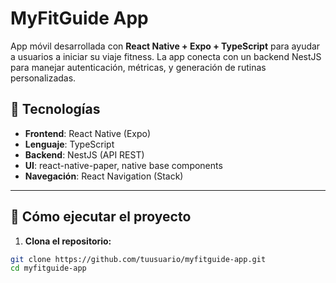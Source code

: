 # MyFitGuide App

App móvil desarrollada con **React Native + Expo + TypeScript** para ayudar a usuarios a iniciar su viaje fitness. La app conecta con un backend NestJS para manejar autenticación, métricas, y generación de rutinas personalizadas.

## 📱 Tecnologías

- **Frontend**: React Native (Expo)
- **Lenguaje**: TypeScript
- **Backend**: NestJS (API REST)
- **UI**: react-native-paper, native base components
- **Navegación**: React Navigation (Stack)

---

## 🚀 Cómo ejecutar el proyecto

1. **Clona el repositorio:**

```bash
git clone https://github.com/tuusuario/myfitguide-app.git
cd myfitguide-app
